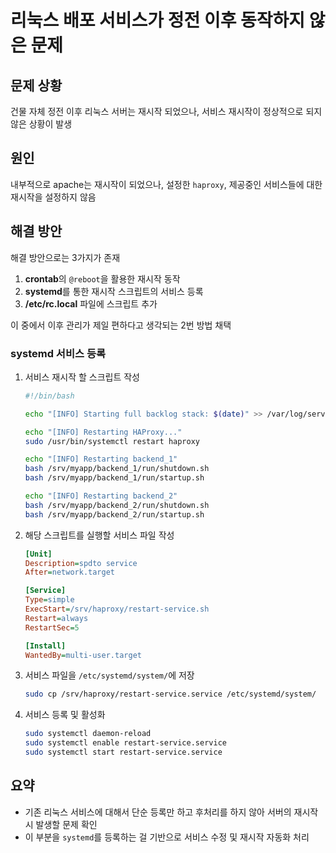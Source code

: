 # 리눅스 배포 서비스가 정전 이후 동작하지 않은 문제

## 문제 상황

건물 자체 정전 이후 리눅스 서버는 재시작 되었으나, 서비스 재시작이 정상적으로 되지 않은 상황이 발생

## 원인

내부적으로 apache는 재시작이 되었으나, 설정한 `haproxy`, 제공중인 서비스들에 대한 재시작을 설정하지 않음

## 해결 방안

해결 방안으로는 3가지가 존재

1. **crontab**의 `@reboot`을 활용한 재시작 동작
2. **systemd**를 통한 재시작 스크립트의 서비스 등록
3. **/etc/rc.local** 파일에 스크립트 추가

이 중에서 이후 관리가 제일 편하다고 생각되는 2번 방법 채택

### systemd 서비스 등록

1. 서비스 재시작 할 스크립트 작성

    ```bash
    #!/bin/bash

    echo "[INFO] Starting full backlog stack: $(date)" >> /var/log/service-restart.log

    echo "[INFO] Restarting HAProxy..."
    sudo /usr/bin/systemctl restart haproxy

    echo "[INFO] Restarting backend_1"
    bash /srv/myapp/backend_1/run/shutdown.sh
    bash /srv/myapp/backend_1/run/startup.sh

    echo "[INFO] Restarting backend_2"
    bash /srv/myapp/backend_2/run/shutdown.sh
    bash /srv/myapp/backend_2/run/startup.sh
    ```

2. 해당 스크립트를 실행할 서비스 파일 작성

    ```ini
    [Unit]
    Description=spdto service
    After=network.target

    [Service]
    Type=simple
    ExecStart=/srv/haproxy/restart-service.sh
    Restart=always
    RestartSec=5

    [Install]
    WantedBy=multi-user.target
    ```

3. 서비스 파일을 `/etc/systemd/system/`에 저장

    ```bash
    sudo cp /srv/haproxy/restart-service.service /etc/systemd/system/
    ```

4. 서비스 등록 및 활성화

    ```bash
    sudo systemctl daemon-reload
    sudo systemctl enable restart-service.service
    sudo systemctl start restart-service.service
    ```

## 요약

- 기존 리눅스 서비스에 대해서 단순 등록만 하고 후처리를 하지 않아 서버의 재시작 시 발생할 문제 확인
- 이 부분을 `systemd`를 등록하는 걸 기반으로 서비스 수정 및 재시작 자동화 처리
